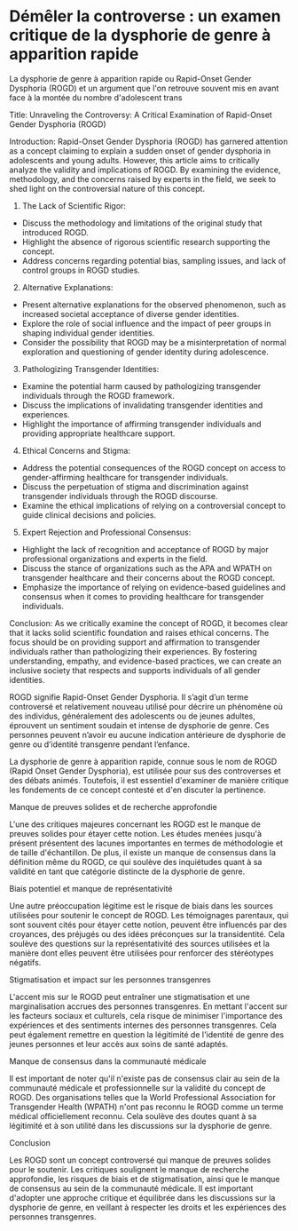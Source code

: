 # Démêler la controverse : un examen critique de la dysphorie de genre à apparition rapide

La dysphorie de genre à apparition rapide ou Rapid-Onset Gender Dysphoria (ROGD) et un argument que l'on retrouve souvent mis en avant face à la montée du nombre d'adolescent trans 



Title: Unraveling the Controversy: A Critical Examination of Rapid-Onset Gender Dysphoria (ROGD)

Introduction: Rapid-Onset Gender Dysphoria (ROGD) has garnered attention as a concept claiming to explain a sudden onset of gender dysphoria in adolescents and young adults. However, this article aims to critically analyze the validity and implications of ROGD. By examining the evidence, methodology, and the concerns raised by experts in the field, we seek to shed light on the controversial nature of this concept.

1.  The Lack of Scientific Rigor:

-   Discuss the methodology and limitations of the original study that introduced ROGD.
-   Highlight the absence of rigorous scientific research supporting the concept.
-   Address concerns regarding potential bias, sampling issues, and lack of control groups in ROGD studies.

2.  Alternative Explanations:

-   Present alternative explanations for the observed phenomenon, such as increased societal acceptance of diverse gender identities.
-   Explore the role of social influence and the impact of peer groups in shaping individual gender identities.
-   Consider the possibility that ROGD may be a misinterpretation of normal exploration and questioning of gender identity during adolescence.

3.  Pathologizing Transgender Identities:

-   Examine the potential harm caused by pathologizing transgender individuals through the ROGD framework.
-   Discuss the implications of invalidating transgender identities and experiences.
-   Highlight the importance of affirming transgender individuals and providing appropriate healthcare support.

4.  Ethical Concerns and Stigma:

-   Address the potential consequences of the ROGD concept on access to gender-affirming healthcare for transgender individuals.
-   Discuss the perpetuation of stigma and discrimination against transgender individuals through the ROGD discourse.
-   Examine the ethical implications of relying on a controversial concept to guide clinical decisions and policies.

5.  Expert Rejection and Professional Consensus:

-   Highlight the lack of recognition and acceptance of ROGD by major professional organizations and experts in the field.
-   Discuss the stance of organizations such as the APA and WPATH on transgender healthcare and their concerns about the ROGD concept.
-   Emphasize the importance of relying on evidence-based guidelines and consensus when it comes to providing healthcare for transgender individuals.

Conclusion: As we critically examine the concept of ROGD, it becomes clear that it lacks solid scientific foundation and raises ethical concerns. The focus should be on providing support and affirmation to transgender individuals rather than pathologizing their experiences. By fostering understanding, empathy, and evidence-based practices, we can create an inclusive society that respects and supports individuals of all gender identities.


ROGD signifie Rapid-Onset Gender Dysphoria. Il s’agit d’un terme controversé et relativement nouveau utilisé pour décrire un phénomène où des individus, généralement des adolescents ou de jeunes adultes, éprouvent un sentiment soudain et intense de dysphorie de genre. Ces personnes peuvent n’avoir eu aucune indication antérieure de dysphorie de genre ou d’identité transgenre pendant l’enfance.



La dysphorie de genre à apparition rapide, connue sous le nom de ROGD (Rapid Onset Gender Dysphoria), est utilisée pour sus des controverses et des débats animés. Toutefois, il est essentiel d'examiner de manière critique les fondements de ce concept contesté et d'en discuter la pertinence.

Manque de preuves solides et de recherche approfondie

L'une des critiques majeures concernant les ROGD est le manque de preuves solides pour étayer cette notion. Les études menées jusqu'à présent présentent des lacunes importantes en termes de méthodologie et de taille d'échantillon. De plus, il existe un manque de consensus dans la définition même du ROGD, ce qui soulève des inquiétudes quant à sa validité en tant que catégorie distincte de la dysphorie de genre.

Biais potentiel et manque de représentativité

Une autre préoccupation légitime est le risque de biais dans les sources utilisées pour soutenir le concept de ROGD. Les témoignages parentaux, qui sont souvent cités pour étayer cette notion, peuvent être influencés par des croyances, des préjugés ou des idées préconçues sur la transidentité. Cela soulève des questions sur la représentativité des sources utilisées et la manière dont elles peuvent être utilisées pour renforcer des stéréotypes négatifs.

Stigmatisation et impact sur les personnes transgenres

L'accent mis sur le ROGD peut entraîner une stigmatisation et une marginalisation accrues des personnes transgenres. En mettant l'accent sur les facteurs sociaux et culturels, cela risque de minimiser l'importance des expériences et des sentiments internes des personnes transgenres. Cela peut également remettre en question la légitimité de l'identité de genre des jeunes personnes et leur accès aux soins de santé adaptés.

Manque de consensus dans la communauté médicale

Il est important de noter qu'il n'existe pas de consensus clair au sein de la communauté médicale et professionnelle sur la validité du concept de ROGD. Des organisations telles que la World Professional Association for Transgender Health (WPATH) n'ont pas reconnu le ROGD comme un terme médical officiellement reconnu. Cela soulève des doutes quant à sa légitimité et à son utilité dans les discussions sur la dysphorie de genre.

Conclusion

Les ROGD sont un concept controversé qui manque de preuves solides pour le soutenir. Les critiques soulignent le manque de recherche approfondie, les risques de biais et de stigmatisation, ainsi que le manque de consensus au sein de la communauté médicale. Il est important d'adopter une approche critique et équilibrée dans les discussions sur la dysphorie de genre, en veillant à respecter les droits et les expériences des personnes transgenres.